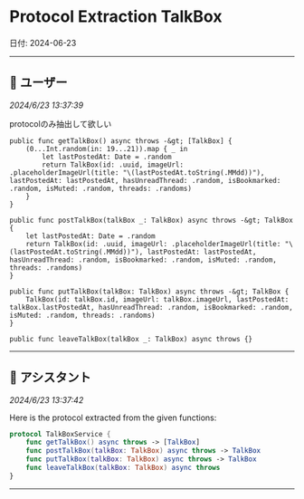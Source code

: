 # Protocol Extraction TalkBox

日付: 2024-06-23

---

## 👤 ユーザー
*2024/6/23 13:37:39*

protocolのみ抽出して欲しい

    public func getTalkBox() async throws -&gt; [TalkBox] {
        (0...Int.random(in: 19...21)).map { _ in
            let lastPostedAt: Date = .random
            return TalkBox(id: .uuid, imageUrl: .placeholderImageUrl(title: "\(lastPostedAt.toString(.MMdd))"), lastPostedAt: lastPostedAt, hasUnreadThread: .random, isBookmarked: .random, isMuted: .random, threads: .randoms)
        }
    }

    public func postTalkBox(talkBox _: TalkBox) async throws -&gt; TalkBox {
        let lastPostedAt: Date = .random
        return TalkBox(id: .uuid, imageUrl: .placeholderImageUrl(title: "\(lastPostedAt.toString(.MMdd))"), lastPostedAt: lastPostedAt, hasUnreadThread: .random, isBookmarked: .random, isMuted: .random, threads: .randoms)
    }

    public func putTalkBox(talkBox: TalkBox) async throws -&gt; TalkBox {
        TalkBox(id: talkBox.id, imageUrl: talkBox.imageUrl, lastPostedAt: talkBox.lastPostedAt, hasUnreadThread: .random, isBookmarked: .random, isMuted: .random, threads: .randoms)
    }

    public func leaveTalkBox(talkBox _: TalkBox) async throws {}

---

## 🤖 アシスタント
*2024/6/23 13:37:42*

Here is the protocol extracted from the given functions:

```swift
protocol TalkBoxService {
    func getTalkBox() async throws -> [TalkBox]
    func postTalkBox(talkBox: TalkBox) async throws -> TalkBox
    func putTalkBox(talkBox: TalkBox) async throws -> TalkBox
    func leaveTalkBox(talkBox: TalkBox) async throws
}
```

---
